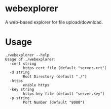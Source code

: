 # webexplorer
A web-based explorer for file upload/download.

# Usage
```
./webexplorer --help
Usage of ./webexplorer:
  -cert string
        https cert file (default "server.crt")
  -d string
        Root Directory (default "./")
  -https
        enable https
  -key string
        https key file (default "server.key")
  -p string
        Port Number (default "8080")
```
